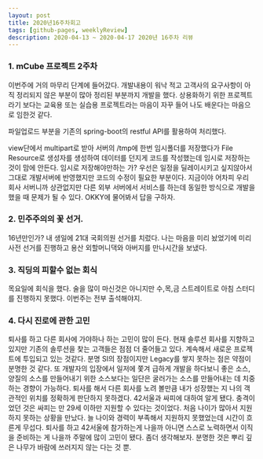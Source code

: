```yaml
---
layout: post
title: 2020년16주차회고
tags: [github-pages, weeklyReview]
description: 2020-04-13 ~ 2020-04-17 2020년 16주차 리뷰
---
```



    

### 1. mCube 프로젝트 2주차
이번주에 거의 마무리 단계에 들어갔다. 개발내용이 워낙 적고 고객사의 요구사항이 아직 정리되지 않은 부분이 많아 정리된 부분까지 개발을 했다. 상용화하기 위한 프로젝트라기 보다는 교육용 또는 실습용 프로젝트라는 마음이 자꾸 들어 나도 배운다는 마음으로 임한것 같다.

파일업로드 부분을 기존의 spring-boot의 restful API를 활용하여 처리했다.

view단에서 multipart로 받아 서버의 /tmp에 한번 임시폴더를 저장했다가 File Resource로 생성자를 생성하여 데이터를 던지게 코드를 작성했는데 임시로 저장하는 것이 맘에 안든다.
임시로 저장해야만하는 가? 우선은 일정을 딜레이시키고 싶지않아서 그대로 개발서버에 반영했지만 코드의 수정이 필요한 부분이다. 지금이야 어차피 우리 회사 서버니까 상관없지만 다른 외부 서버에서 서비스를 하는데 동일한 방식으로 개발을 했을 때 문제가 될 수 있다. OKKY에 물어봐서 답을 구하자.



### 2. 민주주의의 꽃 선거.
16년만인가? 내 생일에 21대 국회의원 선거를 치렀다.
나는 마음을 미리 놨었기에 미리 사전 선거를 진행하고 용산 외할머니댁와 아버지를 만나시간을 보냈다.

### 3. 직딩의 피할수 없는 회식
목요일에 회식을 했다. 술을 많이 마신것은 아니지만 수,목,금 스트레이트로 아침 스터디를 진행하지 못했다. 이번주는 전부 출석해야지.

### 4. 다시 진로에 관한 고민
퇴사를 하고 다른 회사에 가야하나 하는 고민이 많이 든다. 현재 솔루션 회사를 지향하고 있지만 기존의 솔루션을 찾는 고객들은 점점 더 줄어들고 있다. 계속해서 새로운 프로젝트에 투입되고 있는 것같다. 분명 SI의 장점이지만 Legacy를 쌓지 못하는 점은 약점이 분명한 것 같다.
또 개발자의 입장에서 일저에 쫓겨 급하게 개발을 하다보니 좋은 소스, 양질의 소스를 만들어내기 위한 소스보다는 일단은 굴러가는 소스를 만들어내는 데 치중하는 경향이 가능하다.
퇴사를 해서 다른 회사를 노려 볼만큼 내가 성장했는 지 나의 객관적인 위치를 정확하게 판단하지 못하겠다.
42서울과 싸피에 대하여 알게 됐다. 충격이었던 것은 싸피는 만 29세 이하만 지원할 수 있다는 것이었다. 처음 나이가 많아서 지원하지 못하는 상황을 만났다. 늘 나이와 경력이 부족해서 지원하지 못했었는데 시간이 흐른게 무섭다.
퇴사를 하고 42서울에 참가하는게 나을까 아니면 스스로 노력하면서 이직을 준비하는 게 나을까 주말에 많이 고민이 됐다. 좀더 생각해보자. 분명한 것은 뿌리 깊은 나무가 바람에 쓰러지지 않는 다는 것 뿐.
